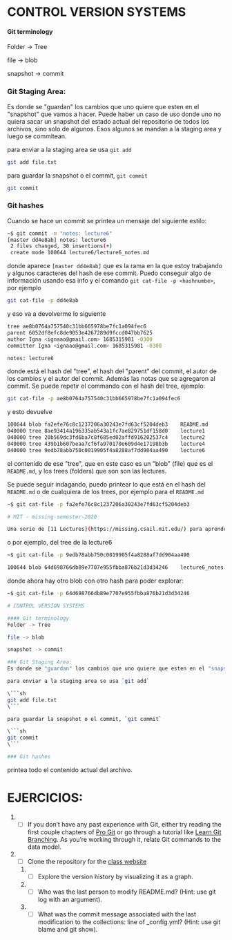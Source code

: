 # CONTROL VERSION SYSTEMS

#### Git terminology
Folder -> Tree

file -> blob

snapshot -> commit

### Git Staging Area:
Es donde se "guardan" los cambios que uno quiere que esten en el "snapshot" que vamos a hacer. Puede haber un caso de uso donde uno no quiera sacar un snapshot del estado actual del repositorio de todos los archivos, sino solo de algunos. Esos algunos se mandan a la staging area y luego se commitean.

para enviar a la staging area se usa `git add`

```sh
git add file.txt
```

para guardar la snapshot o el commit, `git commit`

```sh
git commit
```

### Git hashes
Cuando se hace un commit se printea un mensaje del siguiente estilo:

```sh
~$ git commit -m "notes: lecture6"
[master dd4e8ab] notes: lecture6
 2 files changed, 30 insertions(+)
 create mode 100644 lecture6/lecture6_notes.md
```
donde aparece `[master dd4e8ab]` que es la rama en la que estoy trabajando y algunos caracteres del hash de ese commit. Puedo conseguir algo de información usando esa info y el comando `git cat-file -p <hashnumbe>`, por ejemplo

```sh
git cat-file -p dd4e8ab
```
y eso va a devolverme lo siguiente
```sh
tree ae8b0764a757540c31bb665978be7fc1a094fec6
parent 6052df8efc8de9053e4267289d9fccd047bb7625
author Igna <ignaao@gmail.com> 1685315981 -0300
committer Igna <ignaao@gmail.com> 1685315981 -0300

notes: lecture6
```
donde está el hash del "tree", el hash del "parent" del commit, el autor de los cambios y el autor del commit. Además las notas que se agregaron al commit. Se puede repetir el commando con el hash del tree, ejemplo:
```sh
git cat-file -p ae8b0764a757540c31bb665978be7fc1a094fec6
```
y esto devuelve
```sh
100644 blob fa2efe76c8c1237206a30243e7fd63cf5204deb3	README.md
040000 tree 8ae93414a196335ab543a1fc7ae829751df158d0	lecture1
040000 tree 20b569dc3fd6ba7c8f685ed02affd916202537c4	lecture2
040000 tree 439b1b607beaa7cf6fa970170e609d4e17198b3b	lecture4
040000 tree 9edb78abb750c0019905f4a8288af7dd904aa490	lecture6
```
el contenido de ese "tree", que en este caso es un "blob" (file) que es el `README.md`, y los trees (folders) que son son las lectures.

Se puede seguir indagando, puedo printear lo que está en el hash del `README.md` o de cualquiera de los trees, por ejemplo para el `README.md`
```sh
~$ git cat-file -p fa2efe76c8c1237206a30243e7fd63cf5204deb3

# MIT - missing-semester-2020

Una serie de [11 Lectures](https://missing.csail.mit.edu/) para aprender a usar de forma más eficiente linux, que fue dictada por el M.I.T en 2020. Voy a usar este espacio para guardar los scripts o lo que crea necesario guardar.

```

o por ejemplo, del tree de la lecture6

```sh
~$ git cat-file -p 9edb78abb750c0019905f4a8288af7dd904aa490

100644 blob 64d698766db89e7707e955fbba876b21d3d34246	lecture6_notes.md
```

donde ahora hay otro blob con otro hash para poder explorar:

```sh
~$ git cat-file -p 64d698766db89e7707e955fbba876b21d3d34246

# CONTROL VERSION SYSTEMS

#### Git terminology
Folder -> Tree

file -> blob

snapshot -> commit

### Git Staging Area:
Es donde se "guardan" los cambios que uno quiere que esten en el "snapshot" que vamos a hacer. Puede haber un caso de uso donde uno no quiera sacar un snapshot del estado actual del repositorio de todos los archivos, sino solo de algunos. Esos algunos se mandan a la staging area y luego se commitean.

para enviar a la staging area se usa `git add`

\```sh
git add file.txt
\```

para guardar la snapshot o el commit, `git commit`

\```sh
git commit
\```

### Git hashes
```

printea todo el contenido actual del archivo.

# EJERCICIOS:
1. - [ ] If you don’t have any past experience with Git, either try reading the first couple chapters of [Pro Git](https://git-scm.com/book/en/v2) or go through a tutorial like [Learn Git Branching](https://learngitbranching.js.org/). As you’re working through it, relate Git commands to the data model.
2. - [ ] Clone the repository for the [class website](https://github.com/missing-semester/missing-semester)
	1. - [ ] Explore the version history by visualizing it as a graph.
	2. - [ ] Who was the last person to modify README.md? (Hint: use git log with an argument).
	3. - [ ] What was the commit message associated with the last modification to the collections: line of _config.yml? (Hint: use git blame and git show).
